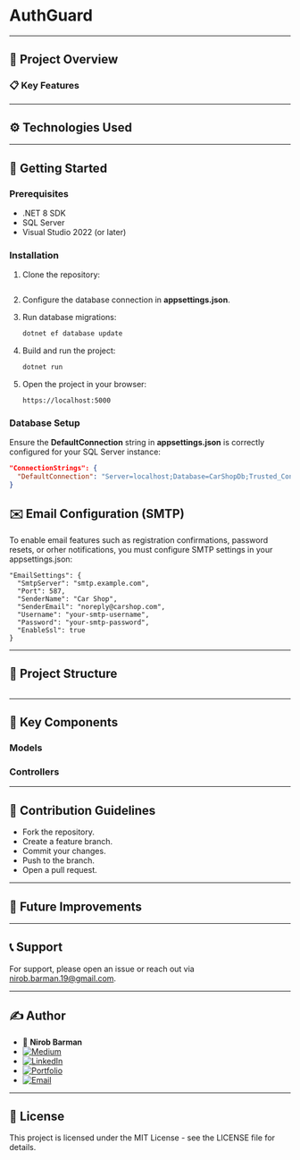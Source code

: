﻿# AuthGuard

---

## 📝 Project Overview

### 📋 Key Features

---

## ⚙️ Technologies Used

---

## 🚀 Getting Started

### Prerequisites

* .NET 8 SDK
* SQL Server
* Visual Studio 2022 (or later)

### Installation

1. Clone the repository:

   ```bash

   ```
2. Configure the database connection in **appsettings.json**.
3. Run database migrations:

   ```bash
   dotnet ef database update
   ```
4. Build and run the project:

   ```bash
   dotnet run
   ```
5. Open the project in your browser:

   ```
   https://localhost:5000
   ```

### Database Setup

Ensure the **DefaultConnection** string in **appsettings.json** is correctly configured for your SQL Server instance:

```json
"ConnectionStrings": {
  "DefaultConnection": "Server=localhost;Database=CarShopDb;Trusted_Connection=True;MultipleActiveResultSets=true"
}
```

## ✉️ Email Configuration (SMTP)
To enable email features such as registration confirmations, password resets, or orher notifications, you must configure SMTP settings in your appsettings.json:
```
"EmailSettings": {
  "SmtpServer": "smtp.example.com",
  "Port": 587,
  "SenderName": "Car Shop",
  "SenderEmail": "noreply@carshop.com",
  "Username": "your-smtp-username",
  "Password": "your-smtp-password",
  "EnableSsl": true
}
```

---

## 📂 Project Structure

```

```

---

## 🔧 Key Components

### Models


### Controllers

---

## 🤝 Contribution Guidelines

* Fork the repository.
* Create a feature branch.
* Commit your changes.
* Push to the branch.
* Open a pull request.

---

## 📅 Future Improvements

---

## 📞 Support

For support, please open an issue or reach out via [nirob.barman.19@gmail.com](mailto:nirob.barman.19@gmail.com).

---

## ✍️ Author

- 👤 **Nirob Barman**  
- [![Medium](https://img.shields.io/badge/Medium-Blog-black?logo=medium)](https://nirob-barman.medium.com/)
- [![LinkedIn](https://img.shields.io/badge/LinkedIn-Connect-blue?logo=linkedin)](https://www.linkedin.com/in/nirob-barman/)
- [![Portfolio](https://img.shields.io/badge/Portfolio-Visit-brightgreen?logo=firefox-browser)](https://nirob-barman-19.web.app/)
- [![Email](https://img.shields.io/badge/Email-Contact-orange?logo=gmail)](mailto:nirob.barman.19@gmail.com)

---

## 📜 License

This project is licensed under the MIT License - see the LICENSE file for details.

